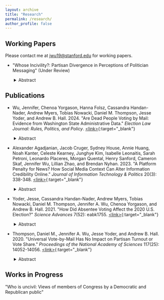 ```yaml
---
layout: archive
title: "Research"
permalink: /research/
author_profile: false
---
```


<style>
.indent {
  margin-left: 2em;
}
</style>


## Working Papers
Please contact me at [jwu19@stanford.edu](mailto:jwu19@stanford.edu) for working papers.

* "Whose Incivility?: Partisan Divergence in Perceptions of Politician Messaging" (Under Review)

<div class="indent">
<details> 
<summary>Abstract</summary>
When do politicians communicate in uncivil ways? Current research approaches this question When do politicians communicate in uncivil ways? Current research approaches this question by theorizing incivility as a fixed property of the text. In practice, politicians are being judged by voters who view incivility through a partisan lens. Using two survey experiments and over 500 real statements made by members of the U.S. Congress, I show that perceptions of incivility differ by whether a statement was made by a co-partisan politician or not, though not uniformly so. I find that this co-partisan difference is greater for politician statements made in e-mail newsletters than those made on the Congressional floor. While Democrats and Republicans tend to find statements made by co-partisan politicians less uncivil, not all statements elicit the same difference. I introduce a supervised text method to estimate the degree of partisan disagreement over incivility at the statement level. Using the method, I find Republican politicians make statements that evoke disagreement more often than Democratic politicians do. These findings suggest depending on whose judgement of incivility we consider, we draw different conclusions on a politician's communications, especially for Republican politicians. 
</details>
</div>

## Publications

* Wu, Jennifer, Chenoa Yorgason, Hanna Folsz, Cassandra Handan-Nader, Andrew Myers, Tobias Nowacki, Daniel M. Thompson, Jesse Yoder, and Andrew B. Hall. 2024. "Are Dead People Voting by Mail: Evidence from Washington State Administrative Data." *Election Law Journal: Rules, Politics, and Policy*. [\<link\>](https://www.liebertpub.com/doi/10.1089/elj.2023.0047){:target="_blank"}
<div class="indent">
<details> 
<summary>Abstract</summary>
A common concern about vote-by-mail in the United States is that mail-in ballots are sent to dead people, stolen by bad actors, and counted as fraudulent votes. Studying Washington state’s vote-by-mail program, we link counted ballots and administrative death records to estimate the rate at which dead people’s mail-in ballots are improperly counted as valid votes, using birth dates from online obituaries to address false positives. Among roughly 4.5 million distinct voters in Washington state (2011–2018), we estimate that there are 14 deceased individuals whose ballots might have been cast suspiciously long after their death, representing 0.0003% of voters. Even these few cases may reflect two individuals with the same name and birth date, or clerical errors, rather than fraud. After exploring the robustness of our findings to weaker conditions for name-matching and the inclusion of deaths closer to Election Day, we conclude that counting dead people’s ballots as votes seems extraordinarily rare in Washington’s universal vote-by-mail system.
</details>
</div>

* Alexander Agadjanian, Jacob Cruger, Sydney House, Annie Huang, Noah Kanter, Celeste Kearney, Junghye Kim, Isabelle Leonaitis, Sarah Petroni, Leonardo Placeres, Morgan Quental, Henry Sanford, Cameron Skaf, Jennifer Wu, Lillian Zhao, and Brendan Nyhan. 2023. "A Platform Penalty for News? How Social Media Context Can Alter Information Credibility Online." *Journal of Information Technology & Politics* 20(3): 338-348. [\<link\>](https://doi.org/10.1080/19331681.2022.2105465){:target="_blank"}
<div class="indent">
<details> 
<summary>Abstract</summary>
Growing concern about dubious information online threatens the credibility of legitimate news. We examine two possible mechanisms for this effect on social media. First, people might view all news on social media as less credible. Second, questionable information elsewhere in a news feed might discredit legitimate news coverage. Findings from a preregistered experiment confirm that people see information on Facebook as less credible than identical information on news websites, though the effect is small, suggesting that observational data overstates this platform penalty. Prior exposure to low (versus high) credibility information on Facebook also reduces engagement with a target article, but not its perceived credibility. However, exploratory analyses show that the effects of prior exposure to low credibility information vary depending on the plausibility of the target article, decreasing the credibility of a less plausible article (a spillover effect) but increasing the credibility of a more plausible one (a contrast effect).
</details>
</div>

* Yoder, Jesse, Cassandra Handan-Nader, Andrew Myers, Tobias Nowacki, Daniel M. Thompson, Jennifer A. Wu, Chenoa Yorgason, and Andrew B. Hall. 2021. "How Did Absentee Voting Affect the 2020 U.S. Election?" *Science Advances* 7(52): eabk1755. [\<link\>](https://www.science.org/doi/10.1126/sciadv.abk1755){:target="_blank"}
<div class="indent">
<details> 
<summary>Abstract</summary>
The 2020 U.S. election saw a record turnout, saw a huge increase in absentee voting, and brought unified national Democratic control—yet these facts alone do not imply that vote-by-mail increased turnout or benefited Democrats. Using new microdata on millions of individual voters and aggregated turnout data across all 50 states, this paper offers a causal analysis of the impact of absentee vote-by-mail during the COVID-19 (coronavirus disease 2019) pandemic. Focusing on natural experiments in Texas and Indiana, we find that 65-year-olds voted at nearly the same rate as 64-year-olds, despite the fact that only 65-year-olds could vote absentee without an excuse. Being just old enough to vote no-excuse absentee did not substantially increase Democratic turnout relative to Republican turnout. Voter interest appeared to be more important in driving turnout across vote modes, neutralizing the electoral impact of Democrats voting by mail at higher rates during the historic pandemic.
</details>
</div>


* Thompson, Daniel M., Jennifer A. Wu, Jesse Yoder, and Andrew B. Hall. 2020. "Universal Vote-by-Mail Has No Impact on Partisan Turnout or Vote Share." *Proceedings of the National Academy of Sciences* 117(25): 14052-14056. [\<link\>](https://doi.org/10.1073/pnas.2007249117){:target="_blank"}
<div class="indent">
<details> 
<summary>Abstract</summary>
In response to coronavirus disease 2019 (COVID-19), many scholars and policy makers are urging the United States to expand voting-by-mail programs to safeguard the electoral process. What are the effects of vote-by-mail? In this paper, we provide a comprehensive design-based analysis of the effect of universal vote-by-mail—a policy under which every voter is mailed a ballot in advance of the election—on electoral outcomes. We collect data from 1996 to 2018 on all three US states that implemented universal vote-by-mail in a staggered fashion across counties, allowing us to use a difference-in-differences design at the county level to estimate causal effects. We find that 1) universal vote-by-mail does not appear to affect either party’s share of turnout, 2) universal vote-by-mail does not appear to increase either party’s vote share, and 3) universal vote-by-mail modestly increases overall average turnout rates, in line with previous estimates. All three conclusions support the conventional wisdom of election administration experts and contradict many popular claims in the media.
</details>
</div>

## Works in Progress
"Who is uncivil: Views of members of Congress by a Democratic and Republican public"